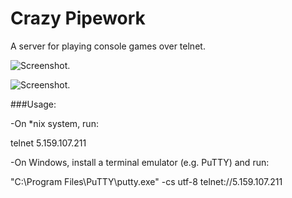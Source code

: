 Crazy Pipework
==============

A server for playing console games over telnet.

![Screenshot.](https://raw.github.com/artyomlaar/Crazy_Pipework/master/doc/screenshots/screenshot.png)

![Screenshot.](https://raw.github.com/artyomlaar/Crazy_Pipework/master/doc/screenshots/screenshot_2.png)

###Usage:

-On *nix system, run:

telnet 5.159.107.211

-On Windows, install a terminal emulator (e.g. PuTTY) and run:

"C:\\Program Files\PuTTY\putty.exe" -cs utf-8 telnet://5.159.107.211
